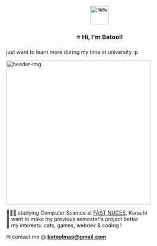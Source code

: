 <p align="center">
  <samp>
    <img src="https://github.com/b2lie/b2lie/assets/150889376/daa9b73f-991d-48e8-98d0-5f078b16bb03" alt="mew" width="50">
  </samp>
</p>

<p align="center">
  <samp> 
			<h3 align="center"> ⭐ Hi, I'm Batool! </h3>
			just want to learn more during my time at university :p
  </samp>
</p>

<img src="https://github.com/b2lie/b2lie/assets/150889376/c0c62f98-a7d8-4ff7-9a45-3d38e9c3d956" alt="header-img" width="390"/><br/>

👩🏻‍🎓 studying Computer Science at [FAST NUCES](https://nu.edu.pk/), Karachi<br/>
🤝 want to make my previous semester's project better<br/>
🍊 my interests: cats, games, webdev & coding !

✉ contact me @ **batoolmao@gmail.com**



<!---
- 👋 Hi, I’m @b2lie
- 👀 I’m interested in ...
- 🌱 I’m currently learning ...
- 💞️ I’m looking to collaborate on ...
- 📫 How to reach me ...
- 😄 Pronouns: ...
- ⚡ Fun fact: ...


b2lie/b2lie is a ✨ special ✨ repository because its `README.md` (this file) appears on your GitHub profile.
You can click the Preview link to take a look at your changes.
--->
